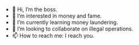- 👋 Hi, I’m the boss.
- 👀 I’m interested in money and fame.
- 🌱 I’m currently learning money laundering.
- 💞️ I’m looking to collaborate on illegal operations.
- 📫 How to reach me: I reach you.

<!---
karljohanprogrammering62149/karljohanprogrammering62149 is a ✨ special ✨ repository because its `README.md` (this file) appears on your GitHub profile.
You can click the Preview link to take a look at your changes.
--->
